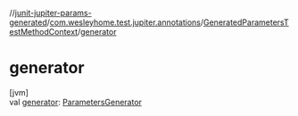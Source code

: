 //[junit-jupiter-params-generated](../../../index.md)/[com.wesleyhome.test.jupiter.annotations](../index.md)/[GeneratedParametersTestMethodContext](index.md)/[generator](generator.md)

# generator

[jvm]\
val [generator](generator.md): [ParametersGenerator](../../com.wesleyhome.test.jupiter.generator/-parameters-generator/index.md)
